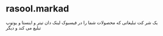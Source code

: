 # rasool.markad
 یک   شر کت   تبلیغاتی  که  محصولات   شما را  در  فیسبوک   لینک دان   تیتر  و  اینستا و یوتوپ   تبلیغ   می کند  و  دیگر  
